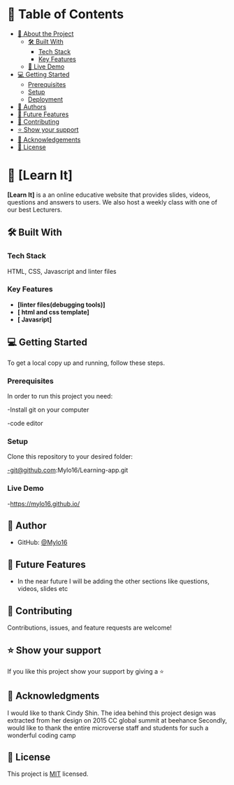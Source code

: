 # 📗 Table of Contents

- [📖 About the Project](#about-project)
  - [🛠 Built With](#built-with)
    - [Tech Stack](#tech-stack)
    - [Key Features](#key-features)
  - [🚀 Live Demo](#live-demo)
- [💻 Getting Started](#getting-started)
  - [Prerequisites](#prerequisites)
  - [Setup](#setup)
  - [Deployment](#triangular_flag_on_post-deployment)
- [👥 Authors](#authors)
- [🔭 Future Features](#future-features)
- [🤝 Contributing](#contributing)
- [⭐️ Show your support](#support)
- [🙏 Acknowledgements](#acknowledgements)
- [📝 License](#license)

# 📖 [Learn It] <a name="about-project"></a>

**[Learn It]** is a an online educative website that provides slides, videos, questions and answers to users. We also host a weekly class with one of our best Lecturers.

## 🛠 Built With <a name="built-with"></a>

### Tech Stack <a name="tech-stack"></a>

HTML, CSS, Javascript and linter files

### Key Features <a name="key-features"></a>

- **[linter files(debugging tools)]**
- **[ html and css template]**
- **[ Javasript]**



## 💻 Getting Started <a name="getting-started"></a>

To get a local copy up and running, follow these steps.

### Prerequisites

In order to run this project you need:

-Install git on your computer

-code editor


### Setup

Clone this repository to your desired folder:

-git@github.com:Mylo16/Learning-app.git

### Live Demo

-https://mylo16.github.io/


## 👥 Author <a name="authors"></a>


- GitHub: [@Mylo16](https://github.com/Mylo16)

## 🔭 Future Features <a name="future-features"></a>

- In the near future I will be adding the other sections like questions, videos, slides etc

## 🤝 Contributing <a name="contributing"></a>

Contributions, issues, and feature requests are welcome!

## ⭐️ Show your support <a name="support"></a>

If you like this project show your support by giving a ⭐️

## 🙏 Acknowledgments <a name="acknowledgements"></a>

I would like to thank Cindy Shin. The idea behind this project design was extracted from her design on 2015 CC global summit at beehance
Secondly, would like to thank the entire microverse staff and students for such a wonderful coding camp

## 📝 License <a name="license"></a>

This project is [MIT](./MIT.md) licensed.
